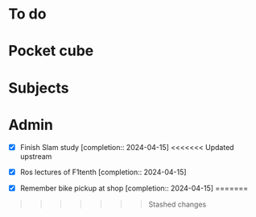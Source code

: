 # To do

# Pocket cube

# Subjects

# Admin
- [x] Finish Slam study  [completion:: 2024-04-15]
<<<<<<< Updated upstream


- [x] Ros lectures of F1tenth  [completion:: 2024-04-15]

- [x] Remember bike pickup at shop  [completion:: 2024-04-15]
=======


>>>>>>> Stashed changes
